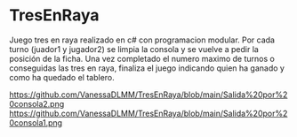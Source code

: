 # TresEnRaya
Juego tres en raya realizado en c# con programacion modular.
Por cada turno (juador1 y jugador2) se limpia la consola y se vuelve a pedir la posición de la ficha.
Una vez completado el numero maximo de turnos o conseguidas las tres en raya, finaliza el juego indicando quien ha ganado y como ha quedado el tablero.

https://github.com/VanessaDLMM/TresEnRaya/blob/main/Salida%20por%20consola2.png
https://github.com/VanessaDLMM/TresEnRaya/blob/main/Salida%20por%20consola1.png




